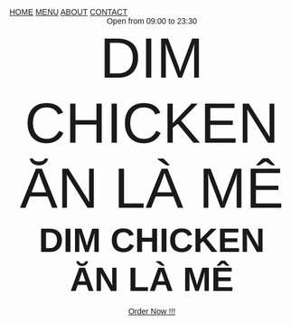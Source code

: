 <!DOCTYPE html>
<html>
<head>
<title>W3.CSS Template</title>
<meta charset="UTF-8">
<meta name="viewport" content="width=device-width, initial-scale=1">
<link rel="stylesheet" href="css/styles.css">
<link rel="stylesheet" href="https://www.w3schools.com/w3css/4/w3.css">
<style>
body, html {height: 100%}
body,h1,h2,h3,h4,h5,h6 {font-family: "Amatic SC", sans-serif}
.menu {display: none}
.bgimg {
  background-repeat:repeat;
  background-size:auto;
  background-image: url("image/garansotkemhanh.jpg");
  min-height: 100%;
}
</style>
</head>
<body>
<!-- Navbar (sit on top) -->
<div class="w3-top w3-hide-small">
  <div class="w3-bar w3-xlarge w3-red w3-opacity w3-hover-opacity-off" id="myNavbar">
    <a href="#" class="w3-bar-item w3-button">HOME</a>
    <a href="#menu" class="w3-bar-item w3-button">MENU</a>
    <a href="#about" class="w3-bar-item w3-button">ABOUT</a>
    <a href="#myMap" class="w3-bar-item w3-button">CONTACT</a>
  </div>
</div>
  
<!-- Header with image -->
<header class="bgimg w3-display-container " id="home">
  <div class="w3-display-bottomleft w3-padding">
    <span class="w3-tag w3-red">Open from 09:00 to 23:30 </span>
  </div>
  <div class="w3-display-middle w3-center">
    <span class="w3-text-white w3-hide-small" style="font-size:100px">DIM CHICKEN<br>ĂN LÀ MÊ</span>
    <span class="w3-text-white w3-hide-large w3-hide-medium" style="font-size:60px"><b>DIM CHICKEN<br> ĂN LÀ MÊ</b></span>
    <p><a href="#menu" class="w3-button w3-border w3-xlarge w3-red">Order Now !!!</a></p>
  </div>
</header>

<!-- Menu Container -->
<div class="w3-container w3-red w3-padding-64 w3-xxlarge" id="menu">
  <div class="w3-content">
  
    <h1 class="w3-center w3-jumbo" style="margin-bottom:64px">THE MENU</h1>
    <div class="w3-row w3-center w3-border w3-border-dark-grey">
      <a href="javascript:void(0)" onclick="openMenu(event, 'Gà rán');" id="myLink">
        <div class="w3-col s4 tablink w3-padding-large w3-hover-white">Gà rán</div>
      </a>
      <a href="javascript:void(0)" onclick="openMenu(event, 'Đồ ăn kèm');" id="myLink">
        <div class="w3-col s4 tablink w3-padding-large w3-hover-white">Đồ ăn kèm</div>
      </a>
      <a href="javascript:void(0)" onclick="openMenu(event, 'Đồ uống');" id="myLink">
        <div class="w3-col s4 tablink w3-padding-large w3-hover-white">Đồ uống</div>
      </a>
    </div>

    <div id="Gà rán" class="w3-container menu w3-padding-32 w3-white">
      <h1><b>Gà cay phủ phô mai</b> <span class="w3-right w3-tag w3-red w3-round">145.000đ</span>
      <hr>
   
      <h1><b>Gà rán sốt cay</b> <span class="w3-right w3-tag w3-red w3-round">145.000đ</span>
      <hr>
      
      <h1><b>Gà rán sốt kem</b> <span class="w3-right w3-tag w3-red">160.000đ</span>
      <hr>

      <h1><b>gà rán sốt kem hành</b> <span class="w3-right w3-tag w3-red">175.000đ</span>
      <hr>

      <h1><b>Gà rán truyền thống</b> <span class="w3-right w3-tag w3-red">130.000đ</span>
      <hr>
    </div>

    <div id="Đồ ăn kèm" class="w3-container menu w3-padding-32 w3-white">
      <h1><b>Hotdog xúc xích</b> <span class="w3-right w3-tag w3-red w3-round">25.000đ</span>
      <hr>
      <h1><b>Nem chua rán</b> <span class="w3-right w3-tag w3-red w3-round">30.000đ</span>
      <hr>
      
      <h1><b>Cơm cuộn</b> <span class="w3-right w3-tag w3-red w3-round">30.000đ</span>
      <hr>
    </div>


    <div id="Đồ uống" class="w3-container menu w3-padding-32 w3-white">
      <h1><b>Coca</b> <span class="w3-right w3-tag w3-red w3-round">10.000đ</span>
      <hr>
   
      <h1><b>Nước suối</b> <span class="w3-right w3-tag w3-red w3-round">7.000đ</span>
      <hr>
      
      <h1><b>Nước trái cây</b> <span class="w3-right w3-tag w3-red w3-round">30.000đ</span>
      <hr>

      <h1><b>Trà thái xanh</b> <span class="w3-right w3-tag w3-red w3-round">20.000đ</span>
    </div><br>

  </div>
</div>

<div class="w3-container w3-padding-64 w3-white w3-xlarge" id="ƯU ĐÃI TƯNG BỪNG">
    <div class="w3-content">
      <h1 class="ww3-center w3-red w3-jumbo" style="margin-bottom:10px">ƯU ĐÃI TƯNG BỪNG <br> Gà rán thả ga không lo về giá</h1>
    <p class="w3-red">Mùa lễ hội đã đến, hãy để DIMCHICKEN mang đến cho bạn và cả nhà một bữa đại tiệc thật tưng bừng cùng những combo ngon tuyệt với giá vô cùng ưu đãi.<br> Mua 2 combo bất kì tặng 1 HOTDOG xúc xích</p>
    <img src="image/hotdogxucxich.jpg" style="min-height:50" loading="lazy" class="w3-margin-top w3-margin-bottom" alt="Chef"></p>
    <img src="image/garansotcay.jpg" style="min-height:100px" loading="lazy" class="w3-margin-top w3-margin-bottom" alt="Chef"></p>
    </div>
  </div>
</div>

<!-- About Container -->
<div class="w3-container w3-padding-64 w3-red w3-xlarge" id="about">
  <div class="w3-content">
    <h1 class="w3-center w3-jumbo" style="margin-bottom:10px">ABOUT</h1>
    <p>Ngoài những thực đơn đồ ăn tương tự các cửa hàng thức ăn nhanh trên thị trường, DIMCHICKEN đã cập nhật
    xu thế và tạo ra nhiều loại thực đơn khác nhau nhằm tăng lợi thế cạnh tranh so với các thương hiệu khác. Hiện tại,
    chúng tôi đã thành công bản địa hóa thực đơn dựa theo sở thích và khẩu vị của khách hàng tại từng khu vực địa lý khác nhau</p> 
    <img src="image/garantruyenthong.jpg" style="margin-bottom:64px" class="w3-margin-top w3-margin-bottom" alt="Restaurant">
    <h1><b>Thời gian hoạt động của cửa hàng:</b></h1>
    
    <div class="w3-row">
      <div class="w3-col s6">
        <p>Các ngày trong tuần: </p>
        <p>Thứ 4: 09:00 - 23:00</p>
        <p>Thứ 3: 08:00 - 23:00</p>
      </div>
      <div class="w3-col s6">
        <p>Thứ 6: 10:00 - 12:00</p>
        <p>Thứ 7: 10:00 - 23:00</p>
        <p>Chủ nhật: Đóng cửa</p>
      </div>
    </div>
    
  </div>
</div>


<!-- Contact -->
<div class="w3-container w3-padding-64 w3-white w3-xlarge">
  <div class="w3-content">
    <h1 class="w3-center w3-red w3-jumbo" style="margin-bottom:64px">CONTACT</h1>
    
    <form action="/action_page.php" target="_blank">
      <p><input class="w3-input w3-padding-16 w3-border" type="text" placeholder="Name" required name="Name"></p>
      <p><input class="w3-input w3-padding-16 w3-border" type="number" placeholder="How many people" required name="People"></p>
      <p><input class="w3-input w3-padding-16 w3-border" type="datetime-local" placeholder="Date and time" required name="date" value="2020-11-16T20:00"></p>
      <p><input class="w3-input w3-padding-16 w3-border" type="text" placeholder="Message \ Special requirements" required name="Message"></p>
      <p><button class="w3-button w3-red w3-block" type="submit">Liên hệ với chúng tôi để được hỗ trợ</button></p>
    </form>
  </div>
</div>

<!-- Footer -->
<footer class="w3-center w3-black w3-padding-48 w3-xxlarge">
  <p>Powered by <a href="https://www.w3schools.com/w3css/default.asp" title="W3.CSS" target="_blank" class="w3-hover-text-green">w3.css</a></p>
</footer>

<script>
// Tabbed Menu
function openMenu(evt, menuName) {
  var i, x, tablinks;
  x = document.getElementsByClassName("menu");
  for (i = 0; i < x.length; i++) {
     x[i].style.display = "none";
  }
  tablinks = document.getElementsByClassName("tablink");
  for (i = 0; i < x.length; i++) {
     tablinks[i].className = tablinks[i].className.replace(" w3-red", "");
  }
  document.getElementById(menuName).style.display = "block";
  evt.currentTarget.firstElementChild.className += " w3-red";
}
document.getElementById("myLink").click();
</script>

</body>
</html>

